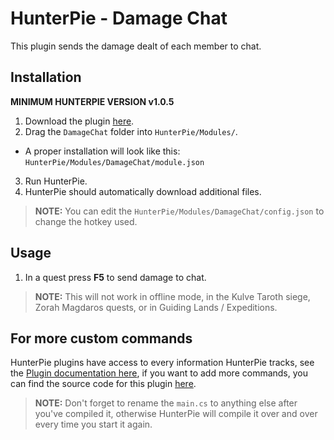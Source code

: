 # HunterPie - Damage Chat

This plugin sends the damage dealt of each member to chat.

## Installation

**MINIMUM HUNTERPIE VERSION v1.0.5**

1. Download the plugin [here](https://github.com/ricochhet/HunterPie.DamageChat/releases).
2. Drag the `DamageChat` folder into `HunterPie/Modules/`.
- A proper installation will look like this: `HunterPie/Modules/DamageChat/module.json`
3. Run HunterPie.
4. HunterPie should automatically download additional files. 
> **NOTE:** You can edit the `HunterPie/Modules/DamageChat/config.json` to change the hotkey used.

## Usage

1. In a quest press **F5** to send damage to chat.
> **NOTE:** This will not work in offline mode, in the Kulve Taroth siege, Zorah Magdaros quests, or in Guiding Lands / Expeditions.

## For more custom commands

HunterPie plugins have access to every information HunterPie tracks, see the [Plugin documentation here](https://docs.hunterpie.me/?p=Plugins/plugins.md), if you want to add more commands, you can find the source code for this plugin [here](https://github.com/ricochhet/HunterPie.DamageChat/blob/master/plugin/plugin.cs).

> **NOTE:** Don't forget to rename the `main.cs` to anything else after you've compiled it, otherwise HunterPie will compile it over and over every time you start it again.
